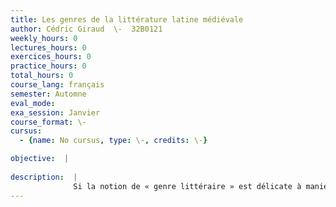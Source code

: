 ```yaml
---
title: Les genres de la littérature latine médiévale
author: Cédric Giraud  \-  32B0121
weekly_hours: 0
lectures_hours: 0
exercices_hours: 0
practice_hours: 0
total_hours: 0
course_lang: français
semester: Automne
eval_mode: 
exa_session: Janvier
course_format: \-
cursus:
  - {name: No cursus, type: \-, credits: \-}

objective:  |
            
description:  |
              Si la notion de « genre littéraire » est délicate à manier pour le Moyen Âge latin, elle nen permet pas moins de circonscrire quelques grands domaines dans lesquels se sont illustrés les écrivains de langue latine. Prose dart épistolaire, vies de saints et de grands personnages, prédication, théâtre, littérature didactique et scientifique, poésie métrique et rythmique constituent, entre autres, autant de champs où le respect, parfois variable, des règles héritées de lAntiquité sallie à un sens de la créativité tout médiéval. Le but du séminaire est de présenter chacun de ces thèmes en fondant chaque exposé dhistoire littéraire sur la lecture commentée doeuvres représentatives prises dans le domaine de la littérature latine du Ve au XVe siècle.
---
```

